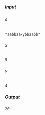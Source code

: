 ##### Input 
###### s 
 
```
"aabbaaxybbaabb"
```
###### x 

```
5
```
###### y 

```
4
```
##### Output 

```
20
```
